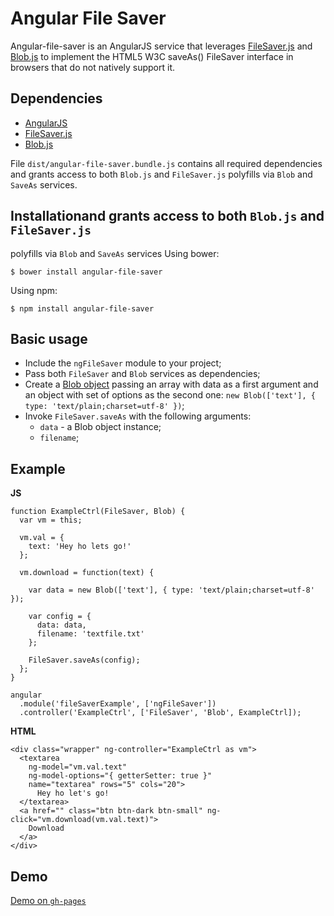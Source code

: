 Angular File Saver
=========

Angular-file-saver is an AngularJS service that leverages
[FileSaver.js](https://github.com/eligrey/FileSaver.js/) and
[Blob.js](https://github.com/eligrey/Blob.js/) to implement the HTML5 W3C
saveAs() FileSaver interface in browsers that do not natively support it.

## Dependencies
- [AngularJS](https://github.com/angular/angular.js)
- [FileSaver.js](https://github.com/eligrey/FileSaver.js/)
- [Blob.js](https://github.com/eligrey/Blob.js/)

File `dist/angular-file-saver.bundle.js` contains all required dependencies and
grants access to both `Blob.js` and `FileSaver.js` polyfills via `Blob` and
`SaveAs` services.

## Installationand grants access to both `Blob.js` and `FileSaver.js`
polyfills via `Blob` and `SaveAs` services
Using bower:
```
$ bower install angular-file-saver
```
Using npm:
```
$ npm install angular-file-saver
```

## Basic usage
- Include the `ngFileSaver` module to your project;
- Pass both `FileSaver` and `Blob` services as dependencies;
- Create a [Blob object](https://developer.mozilla.org/en/docs/Web/API/Blob)
passing an array with data as a first argument and an object with set of options
as the second one: `new Blob(['text'], { type: 'text/plain;charset=utf-8' })`;
- Invoke `FileSaver.saveAs` with the following arguments:
  - `data` - a Blob object instance;
  - `filename`;

## Example
**JS**
```
function ExampleCtrl(FileSaver, Blob) {
  var vm = this;

  vm.val = {
    text: 'Hey ho lets go!'
  };

  vm.download = function(text) {

    var data = new Blob(['text'], { type: 'text/plain;charset=utf-8' });

    var config = {
      data: data,
      filename: 'textfile.txt'
    };

    FileSaver.saveAs(config);
  };
}

angular
  .module('fileSaverExample', ['ngFileSaver'])
  .controller('ExampleCtrl', ['FileSaver', 'Blob', ExampleCtrl]);
```

**HTML**
```
<div class="wrapper" ng-controller="ExampleCtrl as vm">
  <textarea
    ng-model="vm.val.text"
    ng-model-options="{ getterSetter: true }"
    name="textarea" rows="5" cols="20">
      Hey ho let's go!
  </textarea>
  <a href="" class="btn btn-dark btn-small" ng-click="vm.download(vm.val.text)">
    Download
  </a>
</div>
```
## Demo
[Demo on `gh-pages`](http://alferov.github.io/angular-file-saver/#demo)
